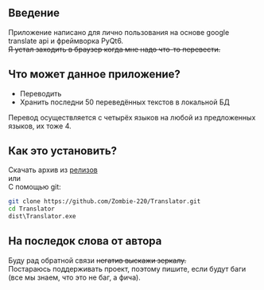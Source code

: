 ## Введение  
Приложение написано для лично пользования на основе google translate api и фреймворка PyQt6.  
~~Я устал заходить в браузер когда мне надо что-то перевести.~~  

## Что может данное приложение?
- Переводить
- Хранить последни 50 переведённых текстов в локальной БД

Перевод осуществляется с четырёх языков на любой из предложенных языков, их тоже 4.  

## Как это установить?
Скачать архив из [релизов](https://github.com/Zombie-220/Translator/releases)  
или  
С помощью git:
``` sh
git clone https://github.com/Zombie-220/Translator.git
cd Translator
dist\Translator.exe
```

## На последок слова от автора
Буду рад обратной связи ~~негатив выскажи зеркалу.~~  
Постараюсь поддерживать проект, поэтому пишите, если будут баги (все мы знаем, что это не баг, а фича).
